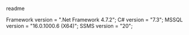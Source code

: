 readme

Framework version = ".Net Framework 4.7.2";
C# version = "7.3";
MSSQL version = "16.0.1000.6 (X64)";
SSMS version = "20";
